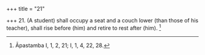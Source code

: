 +++
title = "21"

+++
21. (A student) shall occupy a seat and a couch lower (than those of his teacher), shall rise before (him) and retire to rest after (him). [^19] 


[^19]:  Āpastamba I, 1, 2, 21; I, 1, 4, 22, 28.
